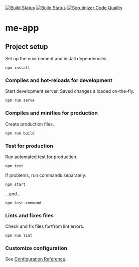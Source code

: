 [![Build Status](https://travis-ci.org/j-lindb73/me-app.svg?branch=master)](https://travis-ci.org/github/j-lindb73/me-app)
[![Build Status](https://scrutinizer-ci.com/g/j-lindb73/me-app/badges/build.png?b=master)](https://scrutinizer-ci.com/g/j-lindb73/me-app/build-status/master)
[![Scrutinizer Code Quality](https://scrutinizer-ci.com/g/j-lindb73/me-app/badges/quality-score.png?b=master)](https://scrutinizer-ci.com/g/j-lindb73/me-app/?branch=master)

# me-app

## Project setup

Set up the environment and install dependencies

```
npm install
```

### Compiles and hot-reloads for development

Start development server. Saved changes a loaded on-the-fly.

```
npm run serve
```

### Compiles and minifies for production

Create production files.

```
npm run build
```

### Test for production

Run automated test for production.

```
npm test
```

If problems, run commands separately:

```
npm start
```
...and...
```
npm test-command
```


### Lints and fixes files

Check and fix files for/from lint errors.

```
npm run lint
```

### Customize configuration
See [Configuration Reference](https://cli.vuejs.org/config/).
